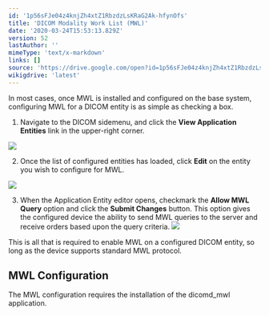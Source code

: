 ```yaml
---
id: '1p56sFJe04z4knjZh4xtZ1RbzdzLsKRaG2Ak-hfynOfs'
title: 'DICOM Modality Work List (MWL)'
date: '2020-03-24T15:53:13.829Z'
version: 52
lastAuthor: ''
mimeType: 'text/x-markdown'
links: []
source: 'https://drive.google.com/open?id=1p56sFJe04z4knjZh4xtZ1RbzdzLsKRaG2Ak-hfynOfs'
wikigdrive: 'latest'
---
```

In most cases, once MWL is installed and configured on the base system, configuring MWL for a DICOM entity is as simple as checking a box.
1. Navigate to the DICOM sidemenu, and click the <strong>View Application Entities</strong> link in the upper-right corner.


![](../dicom-modality-work-list-mwl.assets/d562d23276c1f7b7e80e2334993c602f.png)


2. Once the list of configured entities has loaded, click <strong>Edit</strong> on the entity you wish to configure for MWL.


![](../dicom-modality-work-list-mwl.assets/aa9d5d82d21d6ddbfa345e060e7fbb3b.png)


3. When the Application Entity editor opens, checkmark the <strong>Allow MWL Query</strong> option and click the <strong>Submit Changes</strong> button. This option gives the configured device the ability to send MWL queries to the server and receive orders based upon the query criteria.
   <img src="../dicom-modality-work-list-mwl.assets/4095726184773bfcacde04d3ad797231.png" />

This is all that is required to enable MWL on a configured DICOM entity, so long as the device supports standard MWL protocol.

## MWL Configuration

The MWL configuration requires the installation of the dicomd_mwl application. 
